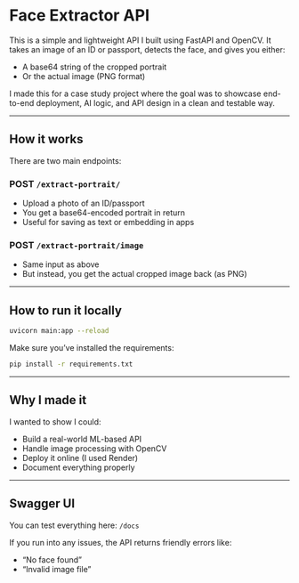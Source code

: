 # Face Extractor API

This is a simple and lightweight API I built using FastAPI and OpenCV. It takes an image of an ID or passport, detects the face, and gives you either:

- A base64 string of the cropped portrait
- Or the actual image (PNG format)

I made this for a case study project where the goal was to showcase end-to-end deployment, AI logic, and API design in a clean and testable way.

---

## How it works

There are two main endpoints:

### POST `/extract-portrait/`
- Upload a photo of an ID/passport
- You get a base64-encoded portrait in return
- Useful for saving as text or embedding in apps

### POST `/extract-portrait/image`
- Same input as above
- But instead, you get the actual cropped image back (as PNG)

---

## How to run it locally

```bash
uvicorn main:app --reload
```

Make sure you’ve installed the requirements:

```bash
pip install -r requirements.txt
```

---

## Why I made it

I wanted to show I could:
- Build a real-world ML-based API
- Handle image processing with OpenCV
- Deploy it online (I used Render)
- Document everything properly

---

## Swagger UI

You can test everything here:
`/docs`

If you run into any issues, the API returns friendly errors like:
- “No face found”
- “Invalid image file”
